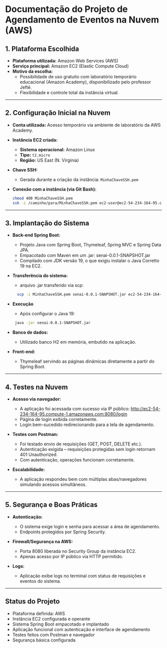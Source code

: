 # Documentação do Projeto de Agendamento de Eventos na Nuvem (AWS)

## 1. Plataforma Escolhida

- **Plataforma utilizada:** Amazon Web Services (AWS)
- **Serviço principal:** Amazon EC2 (Elastic Compute Cloud)
- **Motivo da escolha:**
    - Possibilidade de uso gratuito com laboratório temporário educacional (Amazon Academy), disponibilizado pelo professor Jefté.
    - Flexibilidade e controle total da instância virtual.

---

## 2. Configuração Inicial na Nuvem

- **Conta utilizada:** Acesso temporário via ambiente de laboratório da AWS Academy.
- **Instância EC2 criada:**
    - **Sistema operacional:** Amazon Linux
    - **Tipo:** `t2.micro`
    - **Região:** US East (N. Virginia)

- **Chave SSH:**
    - Gerada durante a criação da instância: `MinhaChaveSSH.pem`

- **Conexão com a instância (via Git Bash):**
  ```bash
  chmod 400 MinhaChaveSSH.pem
  ssh -i /caminho/para/MinhaChaveSSH.pem ec2-user@ec2-54-234-164-95.compute-1.amazonaws.com

---
## 3. Implantação do Sistema

- **Back-end Spring Boot:**
    -   Projeto Java com Spring Boot, Thymeleaf, Spring MVC e Spring Data JPA.
    -   Empacotado com Maven em um .jar: senai-0.0.1-SNAPSHOT.jar
    - Compilado com JDK versão 19, o que exigiu instalar o Java Corretto 19 na EC2.

- **Transferência do sistema:**
    - arquivo .jar transferido via scp:
  ```bash
    scp -i MinhaChaveSSH.pem senai-0.0.1-SNAPSHOT.jar ec2-54-234-164-95.compute-1.amazonaws.com

- **Execução**
    - Após configurar o Java 19: 
     ```bash
      java -jar senai-0.0.1-SNAPSHOT.jar

- **Banco de dados:**
    - Utilizado banco H2 em memória, embutido na aplicação.
- **Front-end:**
    - Thymeleaf servindo as páginas dinâmicas diretamente a partir do Spring Boot.
---

## 4. Testes na Nuvem

-   **Acesso via navegador:**
    - A aplicação foi acessada com sucesso via IP público:
      http://ec2-54-234-164-95.compute-1.amazonaws.com:8080/login
    - Página de login exibida corretamente.
    - Login bem-sucedido redirecionando para a tela de agendamento.

-   **Testes com Postman:**
    - Foi testado envio de requisições (GET, POST, DELETE etc.).
    - Autenticação exigida – requisições protegidas sem login retornam 401 Unauthorized.
    - Com autenticação, operações funcionam corretamente.

-   **Escalabilidade:**
    - A aplicação respondeu bem com múltiplas abas/navegadores simulando acessos simultâneos.
---
## 5. Segurança e Boas Práticas

- **Autenticação:**
    - O sistema exige login e senha para acessar a área de agendamento.
    - Endpoints protegidos por Spring Security.

-   **Firewall/Segurança na AWS:**
    - Porta 8080 liberada no Security Group da instância EC2.
    - Apenas acesso por IP público via HTTP permitido.

- **Logs:**
    - Aplicação exibe logs no terminal com status de requisições e eventos do sistema.
---
## Status do Projeto

-   Plataforma definida: AWS
-   Instância EC2 configurada e operante
-   Sistema Spring Boot empacotado e implantado
-   Aplicação funcional com autenticação e interface de agendamento
-   Testes feitos com Postman e navegador
- Segurança básica configurada